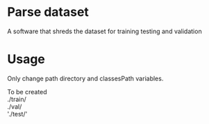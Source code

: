 # Parse dataset
A software that shreds the dataset for training testing and validation

<h1> Usage </h1>
Only change path directory and classesPath variables.

To be created
<br>
./train/
<br>
./val/
<br>
'./test/'

